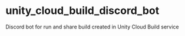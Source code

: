 # unity_cloud_build_discord_bot
Discord bot for run and share build created in Unity Cloud Build service
